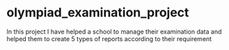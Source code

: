 # olympiad_examination_project

In this project I have helped a school to manage their examination data and helped them to create 5 types 
of reports according to their requirement  

